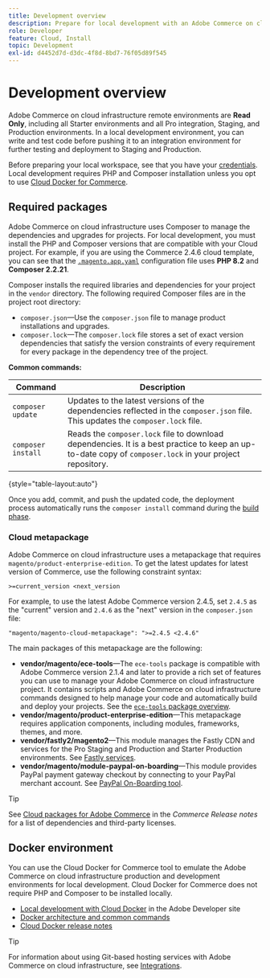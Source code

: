 ```yaml
---
title: Development overview
description: Prepare for local development with an Adobe Commerce on cloud infrastructure project.
role: Developer
feature: Cloud, Install
topic: Development
exl-id: d4452d7d-d3dc-4f8d-8bd7-76f05d89f545
---
```

# Development overview

Adobe Commerce on cloud infrastructure remote environments are **Read Only**, including all Starter environments and all Pro integration, Staging, and Production environments. In a local development environment, you can write and test code before pushing it to an integration environment for further testing and deployment to Staging and Production.

Before preparing your local workspace, see that you have your [credentials](../../get-started/prepare-workspace.md). Local development requires PHP and Composer installation unless you opt to use [Cloud Docker for Commerce](#docker-environment).

## Required packages

Adobe Commerce on cloud infrastructure uses Composer to manage the dependencies and upgrades for projects. For local development, you  must install the PHP and Composer versions that are compatible with your Cloud project. For example, if you are using the Commerce 2.4.6 cloud template, you can see that the [`.magento.app.yaml`](https://github.com/magento/magento-cloud/blob/2.4.6/.magento.app.yaml) configuration file uses **PHP 8.2** and **Composer 2.2.21**.

Composer installs the required libraries and dependencies for your project in the `vendor` directory. The following required Composer files are in the project root directory:

- `composer.json`—Use the `composer.json` file to manage product installations and upgrades.
- `composer.lock`—The `composer.lock` file stores a set of exact version dependencies that satisfy the version constraints of every requirement for every package in the dependency tree of the project.

**Common commands:**

| Command            | Description                                                                                                                                              |
|--------------------|----------------------------------------------------------------------------------------------------------------------------------------------------------|
| `composer update`  | Updates to the latest versions of the dependencies reflected in the `composer.json` file. This updates the `composer.lock` file.                         |
| `composer install` | Reads the `composer.lock` file to download dependencies. It is a best practice to keep an up-to-date copy of `composer.lock` in your project repository. |

{style="table-layout:auto"}

Once you add, commit, and push the updated code, the deployment process automatically runs the `composer install` command during the [build phase](../deploy/process.md#build-phase-build-phase).

### Cloud metapackage

Adobe Commerce on cloud infrastructure uses a metapackage that requires `magento/product-enterprise-edition`. To get the latest updates for latest version of Commerce, use the following constraint syntax:

```text
>=current_version <next_version
```

For example, to use the latest Adobe Commerce version 2.4.5, set `2.4.5` as the "current" version and `2.4.6` as the "next" version in the `composer.json` file:

```text
"magento/magento-cloud-metapackage": ">=2.4.5 <2.4.6"
```

The main packages of this metapackage are the following:

- **vendor/magento/ece-tools**—The `ece-tools` package is compatible with Adobe Commerce version 2.1.4 and later to provide a rich set of features you can use to manage your Adobe Commerce on cloud infrastructure project. It contains scripts and Adobe Commerce on cloud infrastructure commands designed to help manage your code and automatically build and deploy your projects. See the [`ece-tools` package overview](../dev-tools/package-overview.md).
- **vendor/magento/product-enterprise-edition**—This metapackage requires application components, including modules, frameworks, themes, and more.
- **vendor/fastly2/magento2**—This module manages the Fastly CDN and services for the Pro Staging and Production and Starter Production environments. See [Fastly services](/help/cloud-guide/cdn/fastly.md#fastly-cdn-module-for-magento-2).
- **vendor/magento/module-paypal-on-boarding**—This module provides PayPal payment gateway checkout by connecting to your PayPal merchant account. See [PayPal On-Boarding tool](../store/paypal.md).

>[!TIP]
>
>See [Cloud packages for Adobe Commerce](/help/cloud-guide/release-notes/cloud-packages.md) in the _Commerce Release notes_ for a list of dependencies and third-party licenses.

## Docker environment

You can use the Cloud Docker for Commerce tool to emulate the Adobe Commerce on cloud infrastructure production and development environments for local development. Cloud Docker for Commerce does not require PHP and Composer to be installed locally.

- [Local development with Cloud Docker](https://developer.adobe.com/commerce/cloud-tools/docker/setup/) in the Adobe Developer site
- [Docker architecture and common commands](../dev-tools/cloud-docker.md)
- [Cloud Docker release notes](../release-notes/cloud-docker.md)

>[!TIP]
>
>For information about using Git-based hosting services with Adobe Commerce on cloud infrastructure, see [Integrations](../integrations/overview.md).
